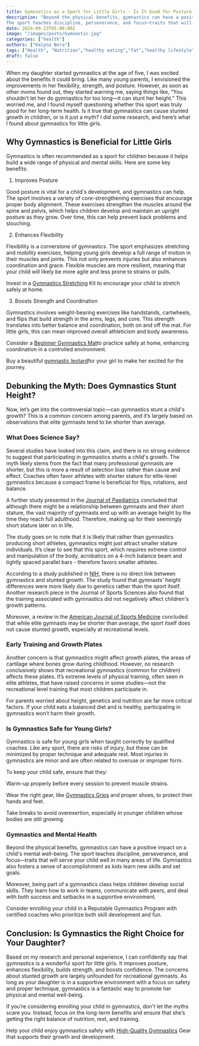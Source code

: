 ```yaml
---
title: Gymnastics as a Sport for Little Girls - Is It Good for Posture, Flexibility, and Growth?
description: "Beyond the physical benefits, gymnastics can have a positive impact on a child's mental well-being.
The sport teaches discipline, perseverance, and focus—traits that will serve your child well in many areas of life."
date: 2024-09-23T05:00:00Z
image: "/images/posts/Gymnastic.jpg"
categories: ["health"]
authors: ["Kalpna Bora"]
tags: ["Health", "Nutrition","healthy eating","fat","healthy lifestyle","healthy sleep","stress eating","Child Nutrition","child health","mindfulness","holistic life","socialmedia stress","sedentary job","digital detox"]
draft: false
---
```

When my daughter started gymnastics at the age of five, I was excited about the benefits it could bring. 
Like many young parents, I envisioned the improvements in her flexibility, strength, and posture. However,
as soon as other moms found out, they started warning me, saying things like, “You shouldn’t let her do gymnastics 
for too long—it can stunt her height.” This worried me, and I found myself questioning whether this sport was truly good 
for her long-term health. Is it true that gymnastics can cause stunted growth in children, or is it just a myth? 
I did some research, and here’s what I found about gymnastics for little girls.

## Why Gymnastics is Beneficial for Little Girls

Gymnastics is often recommended as a sport for children because it helps build a wide range of physical and mental skills. 
Here are some key benefits:

1. Improves Posture

Good posture is vital for a child's development, and gymnastics can help. The sport involves a variety of 
core-strengthening exercises that encourage proper body alignment. These exercises strengthen the muscles around the 
spine and pelvis, which helps children develop and maintain an upright posture as they grow. Over time, this can help 
prevent back problems and slouching.

2. Enhances Flexibility

Flexibility is a cornerstone of gymnastics. The sport emphasizes stretching and mobility exercises, 
helping young girls develop a full range of motion in their muscles and joints. This not only prevents injuries but
also enhances coordination and grace. Flexible muscles are more resilient, meaning that your child will likely be more 
agile and less prone to strains or pulls.

Invest in a [Gymnastics Stretching](https://link-url-here.org) Kit to encourage your child to stretch safely at home.

3. Boosts Strength and Coordination

Gymnastics involves weight-bearing exercises like handstands, cartwheels, and flips that build strength in the arms,
legs, and core. This strength translates into better balance and coordination, both on and off the mat. For little girls, 
this can mean improved overall athleticism and body awareness.

Consider a [Beginner Gymnastics Mat](https://amzn.to/3MTPY1t)to practice safely at home, enhancing coordination in a controlled environment.

Buy a beautiful [gymnastic leotard](https://amzn.to/3BeZucR)for your girl to make her excited for the journey.

## Debunking the Myth: Does Gymnastics Stunt Height?

Now, let’s get into the controversial topic—can gymnastics stunt a child's growth? This is a common concern among parents,
and it’s largely based on observations that elite gymnasts tend to be shorter than average.

### What Does Science Say?

Several studies have looked into this claim, and there is no strong evidence to suggest that participating in 
gymnastics stunts a child's growth. The myth likely stems from the fact that many professional gymnasts are shorter,
but this is more a result of selection bias rather than cause and effect. Coaches often favor athletes with shorter 
stature for elite-level gymnastics because a compact frame is beneficial for flips, rotations, and balance.

A further study presented in the [Journal of Paediatrics](https://www.jpeds.com/article/S0022-3476(00)70094-1/fulltext) concluded that although there might be a relationship between
gymnasts and their short stature, the vast majority of gymnasts end up with an average height by the time they reach full adulthood. 
Therefore, making up for their seemingly short stature later on in life.

The study goes on to note that it is likely that rather than gymnastics producing short athletes, gymnastics might just attract 
smaller stature individuals. It’s clear to see that this sport, which requires extreme control and manipulation of the body, 
acrobatics on a 4-inch balance beam and tightly spaced parallel bars - therefore favors smaller athletes. 

According to a study published in [NIH](https://www.ncbi.nlm.nih.gov/pmc/articles/PMC3751410/), there is no direct link between gymnastics and stunted growth. The study found that gymnasts'
height differences were more likely due to genetics rather than the sport itself. Another research piece in the Journal of Sports
Sciences also found that the training associated with gymnastics did not negatively affect children's growth patterns.

Moreover, a review in the [American Journal of Sports Medicine](https://www.jssm.org/hf.php?id=jssm-17-245.xml) concluded that while elite gymnasts may be shorter than average,
the sport itself does not cause stunted growth, especially at recreational levels.

### Early Training and Growth Plates

Another concern is that gymnastics might affect growth plates, the areas of cartilage where bones grow during childhood. However,
no research conclusively shows that recreational gymnastics (common for children) affects these plates. It’s extreme levels of physical 
training, often seen in elite athletes, that have raised concerns in some studies—not the recreational level training that most 
children participate in.

For parents worried about height, genetics and nutrition are far more critical factors. If your child eats a balanced diet and 
is healthy, participating in gymnastics won’t harm their growth.

### Is Gymnastics Safe for Young Girls?

Gymnastics is safe for young girls when taught correctly by qualified coaches. 
Like any sport, there are risks of injury, but these can be minimized by proper technique and adequate rest. 
Most injuries in gymnastics are minor and are often related to overuse or improper form.

To keep your child safe, ensure that they:

Warm-up properly before every session to prevent muscle strains.

Wear the right gear, like [Gymnastics Grips](https://amzn.to/4edESQQ) and proper shoes, to protect their hands and feet.

Take breaks to avoid overexertion, especially in younger children whose bodies are still growing.

### Gymnastics and Mental Health

Beyond the physical benefits, gymnastics can have a positive impact on a child's mental well-being. 
The sport teaches discipline, perseverance, and focus—traits that will serve your child well in many areas of life.
Gymnastics also fosters a sense of accomplishment as kids learn new skills and set goals.

Moreover, being part of a gymnastics class helps children develop social skills. They learn how to work in teams, 
communicate with peers, and deal with both success and setbacks in a supportive environment.

Consider enrolling your child in a Reputable Gymnastics Program with certified coaches who prioritize both skill development and fun.

## Conclusion: Is Gymnastics the Right Choice for Your Daughter?

Based on my research and personal experience, I can confidently say that gymnastics is a wonderful sport for little girls. 
It improves posture, enhances flexibility, builds strength, and boosts confidence. The concerns about stunted growth are 
largely unfounded for recreational gymnasts. As long as your daughter is in a supportive environment with a focus on safety and proper technique, gymnastics is a fantastic way to promote her physical and mental well-being.

If you’re considering enrolling your child in gymnastics, don't let the myths scare you. Instead, focus on the long-term 
benefits and ensure that she’s getting the right balance of nutrition, rest, and training.

Help your child enjoy gymnastics safely with [High-Quality Gymnastics](https://amzn.to/47B9fOq) Gear that supports their growth and development.


